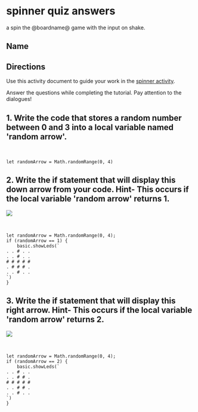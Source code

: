 # spinner quiz answers

a spin the @boardname@ game with the input on shake.

## Name

## Directions

Use this activity document to guide your work in the [spinner activity](/lessons/spinner/activity).

Answer the questions while completing the tutorial. Pay attention to the dialogues!

## 1. Write the code that stores a random number between 0 and 3 into a local variable named 'random arrow'.

<br/>

```blocks
let randomArrow = Math.randomRange(0, 4)
```

## 2. Write the if statement that will display this down arrow from your code. Hint- This occurs if the local variable 'random arrow' returns 1. 

![](/static/mb/lessons/spinner-0.png)

<br/>

```blocks
let randomArrow = Math.randomRange(0, 4);
if (randomArrow == 1) {
    basic.showLeds(`
. . # . .
. . # . .
# # # # #
. # # # .
. . # . .
`)
}
```

## 3. Write the if statement that will display this right arrow. Hint- This occurs if the local variable 'random arrow' returns 2. 

![](/static/mb/lessons/spinner-1.png)

<br />

```blocks
let randomArrow = Math.randomRange(0, 4);
if (randomArrow == 2) {
    basic.showLeds(`
. . # . .
. . # # .
# # # # #
. . # # .
. . # . .
`)
}
```

